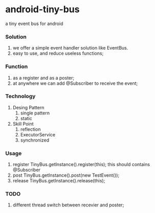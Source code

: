 # android-tiny-bus
a tiny event bus for android

### Solution
1. we offer a simple event handler solution like EventBus.
2. easy to use, and reduce useless functions;

### Function
1. as a register and as a poster;
2. at anywhere we can add @Subscriber to receive the event;

### Technology
1. Desing Pattern
    1. single pattern
    2. static
2. Skill Point
    1. reflection
    2. ExecutorService
    3. synchronized

### Usage
1. register
TinyBus.getInstance().register(this); this should contains @Subscriber
2. post
TinyBus.getInstance().post(new TestEvent());
3. release
TinyBus.getInstance().release(this);

### TODO
1. different thread switch between recevier and poster;

